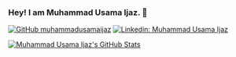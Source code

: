 ### Hey! I am Muhammad Usama Ijaz. 👋

[![GitHub muhammadusamaijaz](https://img.shields.io/github/followers/muhammadusamaijaz?label=follow&style=social)](https://github.com/muhammadusamaijaz)
[![Linkedin: Muhammad Usama Ijaz](https://img.shields.io/badge/-Muhammad%20Usama%20Ijaz-blue?style=flat-square&logo=Linkedin&logoColor=white&link=https://www.linkedin.com/in/muhammad-usama-ijaz-779b42166/)](https://www.linkedin.com/in/muhammad-usama-ijaz-779b42166/)
<!-- [![Twitter: Khushboo Verma](https://img.shields.io/twitter/follow/khushbooverma_?style=social)](https://twitter.com/khushbooverma_) -->
<!-- ![Visitors](https://visitor-badge.glitch.me/badge?page_id=vermakhushboo&left_color=gray&right_color=blue)
[![Medium Badge](https://img.shields.io/badge/-@Khushboo%20Verma-black?style=flat-square&labelColor=000000&logo=Medium&link=https://medium.com/@khushboo-verma)](https://medium.com/@khushboo-verma)
[![Polywork Badge](https://img.shields.io/badge/-khushbooverma-orange?style=flat-square&logo=polywork&logoColor=black&link=http://polywork.com/khushbooverma)](http://polywork.com/khushbooverma) -->

[![Muhammad Usama Ijaz's GitHub Stats](https://github-readme-stats.vercel.app/api?username=muhammadusamaijaz&hide=issues&count_private=true&show_icons=true&theme=vision-friendly-dark)](https://github.com/muhammadusamaijaz/github-readme-stats)



<!--
**muhammadusamaijaz/muhammadusamaijaz** is a ✨ _special_ ✨ repository because its `README.md` (this file) appears on your GitHub profile.

Here are some ideas to get you started:

- 🔭 I’m currently working on ...
- 🌱 I’m currently learning ...
- 👯 I’m looking to collaborate on ...
- 🤔 I’m looking for help with ...
- 💬 Ask me about ...
- 📫 How to reach me: ...
- 😄 Pronouns: ...
- ⚡ Fun fact: ...
-->
